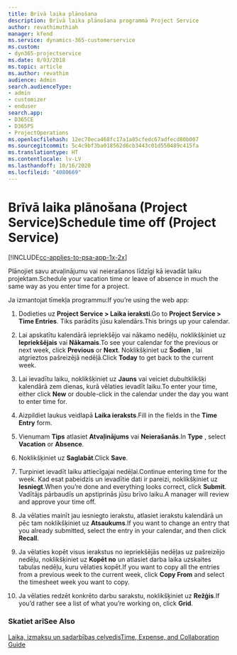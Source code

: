 ```yaml
---
title: Brīvā laika plānošana
description: Brīvā laika plānošana programmā Project Service
author: revathimuthiah
manager: kfend
ms.service: dynamics-365-customerservice
ms.custom:
- dyn365-projectservice
ms.date: 8/03/2018
ms.topic: article
ms.author: revathim
audience: Admin
search.audienceType:
- admin
- customizer
- enduser
search.app:
- D365CE
- D365PS
- ProjectOperations
ms.openlocfilehash: 12ec70eca468fc17a1a85cfedc67adfecd80b007
ms.sourcegitcommit: 5c4c9bf3ba018562d6cb3443c01d550489c415fa
ms.translationtype: HT
ms.contentlocale: lv-LV
ms.lasthandoff: 10/16/2020
ms.locfileid: "4080669"
---
```

# <a name="schedule-time-off-project-service"></a><span data-ttu-id="4d006-103">Brīvā laika plānošana (Project Service)</span><span class="sxs-lookup"><span data-stu-id="4d006-103">Schedule time off (Project Service)</span></span>

[!INCLUDE[cc-applies-to-psa-app-1x-2x](../includes/cc-applies-to-psa-app-1x-2x.md)]

<span data-ttu-id="4d006-104">Plānojiet savu atvaļinājumu vai neierašanos līdzīgi kā ievadāt laiku projektam.</span><span class="sxs-lookup"><span data-stu-id="4d006-104">Schedule your vacation time or leave of absence in much the same way as you enter time for a project.</span></span>  
  
 <span data-ttu-id="4d006-105">Ja izmantojat tīmekļa programmu:</span><span class="sxs-lookup"><span data-stu-id="4d006-105">If you’re using the web app:</span></span>  
  
1.  <span data-ttu-id="4d006-106">Dodieties uz **Project Service > Laika ieraksti**.</span><span class="sxs-lookup"><span data-stu-id="4d006-106">Go to **Project Service > Time Entries**.</span></span> <span data-ttu-id="4d006-107">Tiks parādīts jūsu kalendārs.</span><span class="sxs-lookup"><span data-stu-id="4d006-107">This brings up your calendar.</span></span>  
  
2.  <span data-ttu-id="4d006-108">Lai apskatītu kalendārā iepriekšējo vai nākamo nedēļu, noklikšķiniet uz **Iepriekšējais** vai **Nākamais**.</span><span class="sxs-lookup"><span data-stu-id="4d006-108">To see your calendar for the previous or next week, click **Previous** or **Next**.</span></span> <span data-ttu-id="4d006-109">Noklikšķiniet uz **Šodien** , lai atgrieztos pašreizējā nedēļā.</span><span class="sxs-lookup"><span data-stu-id="4d006-109">Click **Today** to get back to the current week.</span></span>  
  
3.  <span data-ttu-id="4d006-110">Lai ievadītu laiku, noklikšķiniet uz **Jauns** vai veiciet dubultklikšķi kalendārā zem dienas, kurā vēlaties ievadīt laiku.</span><span class="sxs-lookup"><span data-stu-id="4d006-110">To enter your time, either click **New** or double-click in the calendar under the day you want to enter time for.</span></span>  
  
4.  <span data-ttu-id="4d006-111">Aizpildiet laukus veidlapā **Laika ieraksts**.</span><span class="sxs-lookup"><span data-stu-id="4d006-111">Fill in the fields in the **Time Entry** form.</span></span>  
  
5.  <span data-ttu-id="4d006-112">Vienumam **Tips** atlasiet **Atvaļinājums** vai **Neierašanās**.</span><span class="sxs-lookup"><span data-stu-id="4d006-112">In **Type** , select **Vacation** or **Absence**.</span></span>  
  
6.  <span data-ttu-id="4d006-113">Noklikšķiniet uz **Saglabāt**.</span><span class="sxs-lookup"><span data-stu-id="4d006-113">Click **Save**.</span></span>  
  
7.  <span data-ttu-id="4d006-114">Turpiniet ievadīt laiku attiecīgajai nedēļai.</span><span class="sxs-lookup"><span data-stu-id="4d006-114">Continue entering time for the week.</span></span> <span data-ttu-id="4d006-115">Kad esat pabeidzis un ievadītie dati ir pareizi, noklikšķiniet uz **Iesniegt**.</span><span class="sxs-lookup"><span data-stu-id="4d006-115">When you’re done and everything looks correct, click **Submit**.</span></span> <span data-ttu-id="4d006-116">Vadītājs pārbaudīs un apstiprinās jūsu brīvo laiku.</span><span class="sxs-lookup"><span data-stu-id="4d006-116">A manager will review and approve your time off.</span></span>  
  
8.  <span data-ttu-id="4d006-117">Ja vēlaties mainīt jau iesniegto ierakstu, atlasiet ierakstu kalendārā un pēc tam noklikšķiniet uz **Atsaukums**.</span><span class="sxs-lookup"><span data-stu-id="4d006-117">If you want to change an entry that you already submitted, select the entry in your calendar, and then click **Recall**.</span></span>  
  
9. <span data-ttu-id="4d006-118">Ja vēlaties kopēt visus ierakstus no iepriekšējās nedēļas uz pašreizējo nedēļu, noklikšķiniet uz **Kopēt no** un atlasiet darba laika uzskaites tabulas nedēļu, kuru vēlaties kopēt.</span><span class="sxs-lookup"><span data-stu-id="4d006-118">If you want to copy all the entries from a previous week to the current week, click **Copy From** and select the timesheet week you want to copy.</span></span>  
  
10. <span data-ttu-id="4d006-119">Ja vēlaties redzēt konkrēto darbu sarakstu, noklikšķiniet uz **Režģis**.</span><span class="sxs-lookup"><span data-stu-id="4d006-119">If you’d rather see a list of what you’re working on, click **Grid**.</span></span>  
  
### <a name="see-also"></a><span data-ttu-id="4d006-120">Skatiet arī</span><span class="sxs-lookup"><span data-stu-id="4d006-120">See Also</span></span>  
 [<span data-ttu-id="4d006-121">Laika, izmaksu un sadarbības ceļvedis</span><span class="sxs-lookup"><span data-stu-id="4d006-121">Time, Expense, and Collaboration Guide</span></span>](../psa/time-expense-collaboration-guide.md)
